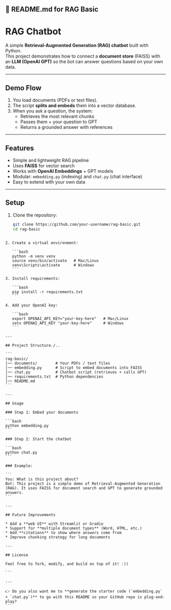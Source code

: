 
## 📄 README.md for RAG Basic


#  RAG Chatbot

A simple **Retrieval-Augmented Generation (RAG) chatbot** built with Python.  
This project demonstrates how to connect a **document store** (FAISS) with an **LLM (OpenAI GPT)** so the bot can answer questions based on your own data.

---

## Demo Flow
1. You load documents (PDFs or text files).  
2. The script **splits and embeds** them into a vector database.  
3. When you ask a question, the system:  
   - Retrieves the most relevant chunks  
   - Passes them + your question to GPT  
   - Returns a grounded answer with references  

---

## Features
- Simple and lightweight RAG pipeline  
- Uses **FAISS** for vector search  
- Works with **OpenAI Embeddings** + GPT models  
- Modular: `embedding.py` (indexing) and `chat.py` (chat interface)  
- Easy to extend with your own data  

---

##  Setup
1. Clone the repository:
   ```bash
   git clone https://github.com/your-username/rag-basic.git
   cd rag-basic
````

2. Create a virtual environment:

   ```bash
   python -m venv venv
   source venv/bin/activate   # Mac/Linux
   venv\Scripts\activate      # Windows
   ```

3. Install requirements:

   ```bash
   pip install -r requirements.txt
   ```

4. Add your OpenAI key:

   ```bash
   export OPENAI_API_KEY="your-key-here"   # Mac/Linux
   setx OPENAI_API_KEY "your-key-here"     # Windows
   ```

---

## Project Structure./..

```
rag-basic/
│── documents/        # Your PDFs / text files
│── embedding.py      # Script to embed documents into FAISS
│── chat.py           # Chatbot script (retrieves + calls GPT)
│── requirements.txt  # Python dependencies
│── README.md
```

---

## Usage

### Step 1: Embed your documents

```bash
python embedding.py
```

### Step 2: Start the chatbot

```bash
python chat.py
```

### Example:

```
You: What is this project about?
Bot: This project is a simple demo of Retrieval-Augmented Generation (RAG). It uses FAISS for document search and GPT to generate grounded answers.
```

---

## Future Improvements

* Add a **web UI** with Streamlit or Gradio
* Support for **multiple document types** (Word, HTML, etc.)
* Add **citations** to show where answers come from
* Improve chunking strategy for long documents

---

## License

Feel free to fork, modify, and build on top of it! :))

```

---

👉 Do you also want me to **generate the starter code (`embedding.py` + `chat.py`)** to go with this README so your GitHub repo is plug-and-play?
```
